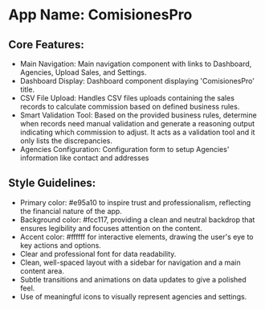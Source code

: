 # **App Name**: ComisionesPro

## Core Features:

- Main Navigation: Main navigation component with links to Dashboard, Agencies, Upload Sales, and Settings.
- Dashboard Display: Dashboard component displaying 'ComisionesPro' title.
- CSV File Upload: Handles CSV files uploads containing the sales records to calculate commission based on defined business rules.
- Smart Validation Tool: Based on the provided business rules, determine when records need manual validation and generate a reasoning output indicating which commission to adjust. It acts as a validation tool and it only lists the discrepancies.
- Agencies Configuration: Configuration form to setup Agencies' information like contact and addresses

## Style Guidelines:

- Primary color: #e95a10 to inspire trust and professionalism, reflecting the financial nature of the app.
- Background color: #fcc117, providing a clean and neutral backdrop that ensures legibility and focuses attention on the content.
- Accent color: #ffffff for interactive elements, drawing the user's eye to key actions and options.
- Clear and professional font for data readability.
- Clean, well-spaced layout with a sidebar for navigation and a main content area.
- Subtle transitions and animations on data updates to give a polished feel.
- Use of meaningful icons to visually represent agencies and settings.